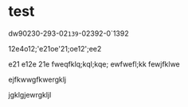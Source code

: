 # test

dw90230-293-02`139`-02392-0`1392

12e4o12;'e21oe'21;oe12';ee2

e21
e12e
21e
fweqfklq;kql;kqe;
ewfwefl;kk
fewjfklwe

ejfkwwgfkwergklj

jgklgjewrgkljl
